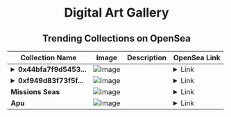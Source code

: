 <div align="center">

# Digital Art Gallery

## Trending Collections on OpenSea

| Collection Name                       | Image                                                                                     | Description                       | OpenSea Link                                                                                          |
|---------------------------------------|-------------------------------------------------------------------------------------------|-----------------------------------|--------------------------------------------------------------------------------------------------------|
| **<details><summary>0x44bfa7f9d5453...</summary>0x44bfa7f9d5453d9567fd226e6408ae9d99d3e08d</details>** | ![Image](https://i.seadn.io/s/raw/files/80badb2077915f9d0d99033405e53697.gif?w=500&auto=format?w=200&auto=format) |  | <details><summary>Link</summary>[0x44bfa7f9d5453d9567fd226e6408ae9d99d3e08d](https://opensea.io/collection/0x44bfa7f9d5453d9567fd226e6408ae9d99d3e08d)</details> |
| **<details><summary>0xf949d83f73f5f...</summary>0xf949d83f73f5f8b08c1c2d2f2cb44e4f601230e1</details>** | ![Image](https://i.seadn.io/s/raw/files/80badb2077915f9d0d99033405e53697.gif?w=500&auto=format?w=200&auto=format) |  | <details><summary>Link</summary>[0xf949d83f73f5f8b08c1c2d2f2cb44e4f601230e1](https://opensea.io/collection/0xf949d83f73f5f8b08c1c2d2f2cb44e4f601230e1)</details> |
| **Missions Seas** | ![Image](https://i.seadn.io/s/raw/files/55f6be09bfdcc209a5fbfa7e3bcfb983.jpg?w=500&auto=format?w=200&auto=format) |  | <details><summary>Link</summary>[Missions Seas](https://opensea.io/collection/missions-seas)</details> |
| **Apu** | ![Image](https://i.seadn.io/s/raw/files/95774d068e1bf53b8ce280cfa4af25e9.png?w=500&auto=format?w=200&auto=format) |  | <details><summary>Link</summary>[Apu](https://opensea.io/collection/apu-164)</details> |

</div>